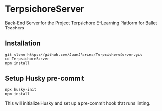 # TerpsichoreServer
Back-End Server for the Project Terpsichore E-Learning Platform for Ballet Teachers

## Installation

```
git clone https://github.com/JuanJFarina/TerpsichoreServer.git
cd TerpsichoreServer
npm install
```

## Setup Husky pre-commit

```
npx husky-init
npm install
```

This will initialize Husky and set up a pre-commit hook that runs linting.
